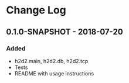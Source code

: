 # Change Log

## 0.1.0-SNAPSHOT - 2018-07-20
### Added
- h2d2.main, h2d2.db, h2d2.tcp
- Tests
- README with usage instructions

